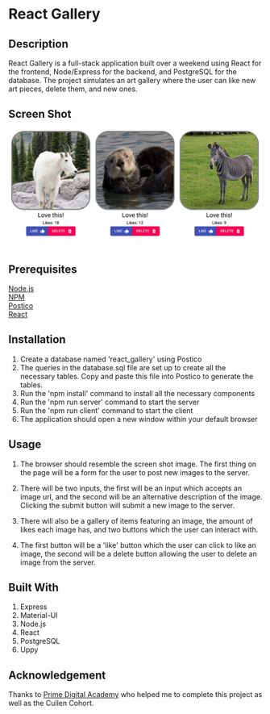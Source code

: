 # React Gallery

## Description

React Gallery is a full-stack application built over a weekend using React for the frontend, Node/Express for the backend, and PostgreSQL for the database. The project simulates an art gallery where the user can like new art pieces, delete them, and new ones.

## Screen Shot

![screenshot](img1.png)

## Prerequisites

[Node.js](https://nodejs.org/en/)  
[NPM](https://www.npmjs.com/)  
[Postico](https://eggerapps.at/postico/)  
[React](https://reactjs.org/)

## Installation

1. Create a database named 'react_gallery' using Postico
2. The queries in the database.sql file are set up to create all the necessary tables. Copy and paste this file into Postico to generate the tables.
3. Run the 'npm install' command to install all the necessary components
4. Run the 'npm run server' command to start the server
5. Run the 'npm run client' command to start the client
6. The application should open a new window within your default browser

## Usage

1. The browser should resemble the screen shot image. The first thing on the page will be a form for the user to post new images to the server.

2. There will be two inputs, the first will be an input which accepts an image url, and the second will be an alternative description of the image. Clicking the submit button will submit a new image to the server.

3. There will also be a gallery of items featuring an image, the amount of likes each image has, and two buttons which the user can interact with.

4. The first button will be a 'like' button which the user can click to like an image, the second will be a delete button allowing the user to delete an image from the server.

## Built With

1. Express
2. Material-UI
3. Node.js
4. React
5. PostgreSQL
6. Uppy

## Acknowledgement

Thanks to [Prime Digital Academy](https://github.com/PrimeAcademy/readme-template/blob/master/www.primeacademy.io) who helped me to complete this project as well as the Cullen Cohort.
